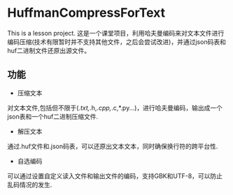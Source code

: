 # HuffmanCompressForText


This is a lesson project.
这是一个课堂项目，利用哈夫曼编码来对文本文件进行编码压缩(技术有限暂时并不支持其他文件，之后会尝试改进)，并通过json码表和huf二进制文件还原出源文件。

## 功能

* 压缩文本

对文本文件,包括但不限于(*.txt,*.h,*.cpp,*.c,*.py...)，进行哈夫曼编码，输出成一个json表和一个huf二进制压缩文件.

* 解压文本

通过.huf文件和.json码表，可以还原出文本文本，同时确保换行符的跨平台性.

* 自选编码

可以通过设置自定义读入文件和输出文件的编码，支持GBK和UTF-8，可以防止乱码情况的发生.

